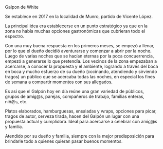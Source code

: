 Galpon de White

Se establece en 2017 en la localidad de Munro, partido de Vicente López.

La principal idea era establecerse en un punto estratégico ya que en la zona no había muchas opciones gastronómicas que cubrieran todo el espectro.

Con una muy buena respuesta en los primeros meses, se empezó a llenar, por lo que el dueño decidió aventurarse y comenzar a abrir por la noche. Luego de varias noches que se hacían eternas por la poca concuerrencia, empezó a generarse lo que pretendía. Los vecinos de la zona empezaban a acercarse, a conocer la propuesta y el ambiente, logrando a través del boca en boca y mucho esfuerzo de su dueño (cocinando, atendiendo y sirviendo tragos) un público que se acercaba todas las noches, en especial los fines de semana a compartir momentos con sus allegados.

Es así que el Galpón hoy en día reúne una gran variedad de públicos, grupos de amig@s, parejas, compañeros de trabajo, familias enteras, niñ@s, etc.

Platos elaborados, hamburguesas, ensaladas y wraps, opciones para picar, tragos de autor, cerveza tirada, hacen del Galpón un lugar con una propuesta actual y cumplidora. Ideal para acercarse a celebrar con amig@s y familia.

Atendido por su dueño y familia, siempre con la mejor predisposición para brindarle todo a quienes quieran pasar buenos momentos.